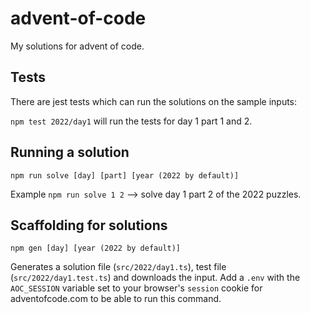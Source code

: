 # advent-of-code

My solutions for advent of code.

## Tests

There are jest tests which can run the solutions on the sample inputs:

`npm test 2022/day1` will run the tests for day 1 part 1 and 2.

## Running a solution

`npm run solve [day] [part] [year (2022 by default)]`

Example `npm run solve 1 2` --> solve day 1 part 2 of the 2022 puzzles.

## Scaffolding for solutions

`npm gen [day] [year (2022 by default)]`

Generates a solution file (`src/2022/day1.ts`), test file (`src/2022/day1.test.ts`) and downloads the input. 
Add a `.env` with the `AOC_SESSION` variable set to your browser's `session` cookie for adventofcode.com to be able to run this command.
